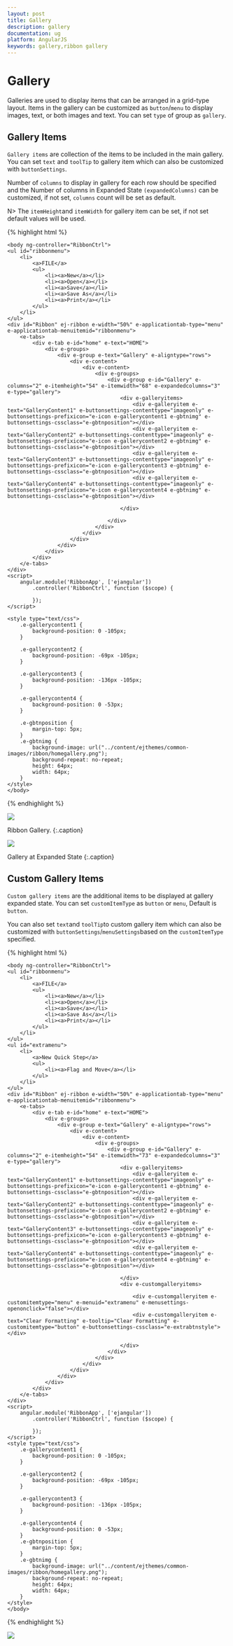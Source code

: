 ```yaml
---
layout: post
title: Gallery
description: gallery
documentation: ug
platform: AngularJS
keywords: gallery,ribbon gallery
---
```


# Gallery

Galleries are used to display items that can be arranged in a grid-type layout. Items in the gallery can be customized as `button`/`menu` to display images, text, or both images and text. You can set `type` of group as `gallery`.

## Gallery Items

`Gallery items` are collection of the items to be included in the main gallery. You can set `text` and `toolTip` to gallery item which can also be customized with `buttonSettings`.
 
Number of `columns` to display in gallery for each row should be specified and the Number of columns in Expanded State `(expandedColumns)` can be customized, if not set, `columns` count will be set as default. 

N> The `itemHeight`and `itemWidth` for gallery item can be set, if not set default values will be used.

{% highlight html %}

    <body ng-controller="RibbonCtrl">
    <ul id="ribbonmenu">
        <li>
            <a>FILE</a>
            <ul>
                <li><a>New</a></li>
                <li><a>Open</a></li>
                <li><a>Save</a></li>
                <li><a>Save As</a></li>
                <li><a>Print</a></li>
            </ul>
        </li>
    </ul>
    <div id="Ribbon" ej-ribbon e-width="50%" e-applicationtab-type="menu" e-applicationtab-menuitemid="ribbonmenu">
        <e-tabs>
            <div e-tab e-id="home" e-text="HOME">
                <div e-groups>
                    <div e-group e-text="Gallery" e-aligntype="rows">
                        <div e-content>
                            <div e-content>
                                <div e-groups>
                                    <div e-group e-id="Gallery" e-columns="2" e-itemheight="54" e-itemwidth="68" e-expandedcolumns="3" e-type="gallery">
                                        <div e-galleryitems>
                                            <div e-galleryitem e-text="GalleryContent1" e-buttonsettings-contenttype="imageonly" e-buttonsettings-prefixicon="e-icon e-gallerycontent1 e-gbtnimg" e-buttonsettings-cssclass="e-gbtnposition"></div>
                                            <div e-galleryitem e-text="GalleryContent2" e-buttonsettings-contenttype="imageonly" e-buttonsettings-prefixicon="e-icon e-gallerycontent2 e-gbtnimg" e-buttonsettings-cssclass="e-gbtnposition"></div>
                                            <div e-galleryitem e-text="GalleryContent3" e-buttonsettings-contenttype="imageonly" e-buttonsettings-prefixicon="e-icon e-gallerycontent3 e-gbtnimg" e-buttonsettings-cssclass="e-gbtnposition"></div>
                                            <div e-galleryitem e-text="GalleryContent4" e-buttonsettings-contenttype="imageonly" e-buttonsettings-prefixicon="e-icon e-gallerycontent4 e-gbtnimg" e-buttonsettings-cssclass="e-gbtnposition"></div>

                                        </div>

                                    </div>
                                </div>
                            </div>
                        </div>
                    </div>
                </div>
            </div>
        </e-tabs>
    </div>
    <script>
        angular.module('RibbonApp', ['ejangular'])
            .controller('RibbonCtrl', function ($scope) {

            });
    </script>

    <style type="text/css">
        .e-gallerycontent1 {
            background-position: 0 -105px;
        }

        .e-gallerycontent2 {
            background-position: -69px -105px;
        }

        .e-gallerycontent3 {
            background-position: -136px -105px;
        }

        .e-gallerycontent4 {
            background-position: 0 -53px;
        }

        .e-gbtnposition {
            margin-top: 5px;
        }
        .e-gbtnimg {
            background-image: url("../content/ejthemes/common-images/ribbon/homegallery.png");
            background-repeat: no-repeat;
            height: 64px;
            width: 64px;
        }
    </style>
    </body>

{% endhighlight %}


![](Gallery_images/Gallery_img1.png)

Ribbon Gallery.
{:.caption}


![](Gallery_images/Gallery_img2.png)

Gallery at Expanded State
{:.caption}

## Custom Gallery Items

`Custom gallery items` are the additional items to be displayed at gallery expanded state. You can set `customItemType` as `button` or `menu`, Default is `button`.

You can also set `text`and `toolTip`to custom gallery item which can also be customized with `buttonSettings`/`menuSettings`based on the `customItemType` specified.

{% highlight html %}

    <body ng-controller="RibbonCtrl">
    <ul id="ribbonmenu">
        <li>
            <a>FILE</a>
            <ul>
                <li><a>New</a></li>
                <li><a>Open</a></li>
                <li><a>Save</a></li>
                <li><a>Save As</a></li>
                <li><a>Print</a></li>
            </ul>
        </li>
    </ul>
    <ul id="extramenu">
        <li>
            <a>New Quick Step</a>
            <ul>
                <li><a>Flag and Move</a></li>
            </ul>
        </li>
    </ul>
    <div id="Ribbon" ej-ribbon e-width="50%" e-applicationtab-type="menu" e-applicationtab-menuitemid="ribbonmenu">
        <e-tabs>
            <div e-tab e-id="home" e-text="HOME">
                <div e-groups>
                    <div e-group e-text="Gallery" e-aligntype="rows">
                        <div e-content>
                            <div e-content>
                                <div e-groups>
                                    <div e-group e-id="Gallery" e-columns="2" e-itemheight="54" e-itemwidth="73" e-expandedcolumns="3" e-type="gallery">
                                        <div e-galleryitems>
                                            <div e-galleryitem e-text="GalleryContent1" e-buttonsettings-contenttype="imageonly" e-buttonsettings-prefixicon="e-icon e-gallerycontent1 e-gbtnimg" e-buttonsettings-cssclass="e-gbtnposition"></div>
                                            <div e-galleryitem e-text="GalleryContent2" e-buttonsettings-contenttype="imageonly" e-buttonsettings-prefixicon="e-icon e-gallerycontent2 e-gbtnimg" e-buttonsettings-cssclass="e-gbtnposition"></div>
                                            <div e-galleryitem e-text="GalleryContent3" e-buttonsettings-contenttype="imageonly" e-buttonsettings-prefixicon="e-icon e-gallerycontent3 e-gbtnimg" e-buttonsettings-cssclass="e-gbtnposition"></div>
                                            <div e-galleryitem e-text="GalleryContent4" e-buttonsettings-contenttype="imageonly" e-buttonsettings-prefixicon="e-icon e-gallerycontent4 e-gbtnimg" e-buttonsettings-cssclass="e-gbtnposition"></div>

                                        </div>
                                        <div e-customgalleryitems>

                                            <div e-customgalleryitem e-customitemtype="menu" e-menuid="extramenu" e-menusettings-openonclick="false"></div>
                                            <div e-customgalleryitem e-text="Clear Formatting" e-tooltip="Clear Formatting" e-customitemtype="button" e-buttonsettings-cssclass="e-extrabtnstyle"></div>

                                        </div>
                                    </div>
                                </div>
                            </div>
                        </div>
                    </div>
                </div>
            </div>
        </e-tabs>
    </div>
    <script>
        angular.module('RibbonApp', ['ejangular'])
            .controller('RibbonCtrl', function ($scope) {

            });
    </script>
    <style type="text/css">
        .e-gallerycontent1 {
            background-position: 0 -105px;
        }

        .e-gallerycontent2 {
            background-position: -69px -105px;
        }

        .e-gallerycontent3 {
            background-position: -136px -105px;
        }

        .e-gallerycontent4 {
            background-position: 0 -53px;
        }
        .e-gbtnposition {
            margin-top: 5px;
        }
        .e-gbtnimg {
            background-image: url("../content/ejthemes/common-images/ribbon/homegallery.png");
            background-repeat: no-repeat;
            height: 64px;
            width: 64px;
        }
    </style>
    </body>

{% endhighlight %}

![](Gallery_images/Gallery_img3.png)